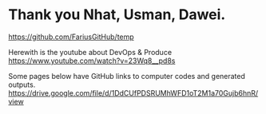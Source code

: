 # Thank you Nhat, Usman, Dawei.
https://github.com/FariusGitHub/temp

Herewith is the youtube about DevOps & Produce </br>
https://www.youtube.com/watch?v=23Wq8__pd8s </br>

Some pages below have GitHub links to computer codes and generated outputs.</br> 
https://drive.google.com/file/d/1DdCUfPDSRUMhWFD1oT2M1a70Gujb6hnR/view</br>
